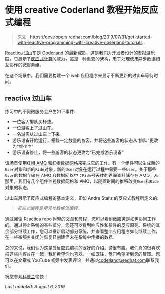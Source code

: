 # 使用 creative Coderland 教程开始反应式编程

> 原文：<https://developers.redhat.com/blog/2019/07/31/get-started-with-reactive-programming-with-creative-coderland-tutorials>

[Reactica 过山车](https://developers.redhat.com/coderland/reactive/)是 [Coderland](https://developers.redhat.com/coderland/) 的最新成员，这是我们为开发者设计的虚拟游乐园。它展示了[反应式计算](http://reactivemanifesto.org)的威力，这是一种重要的架构，用于处理使用异步数据相互协作的微服务组。

在这个场景中，我们需要构建一个 web 应用程序来显示不断更新的过山车等待时间。

## reactiva 过山车

练习中的不同微服务会产生如下事件:

*   一位客人排队买杯垫。
*   一位游客上了过山车。
*   一名游客从过山车上下来。
*   游乐设备开始运行，搭载一定数量的游客，并将这些游客的状态从“排队”更改为“乘坐中”
*   游乐设备停止，将一些游客的状态更改为“已完成游乐设备”

该场景使用[红帽 AMQ](https://developers.redhat.com/products/amq/) 和[红帽数据网格](https://developers.redhat.com/products/datagrid/)来完成它的工作。有一个组件可以生成新的`User`对象和新的`Ride`对象，新的`User`对象在运行过程中需要一些`User`。关于那些`User`的数据存储在 AMQ 和数据网格中；`Ride`号天体的详细资料储存在 AMQ。从那里，我们有几个组件监视数据网格和 AMQ，以随着时间的推移改变`User`和`Ride`对象的状态。

过山车展示了反应式编程的基本定义，正如 Andre Staltz 的反应式教程所定义的:

> *反应式编程是用异步数据流编程。*

通过阅读 Reactica repo 附带的文章和教程，您可以看到微服务是如何协同工作的。通过停止系统的某些部分，您还可以看到响应性和弹性的反应原则。系统的其余部分继续工作，您可以重新启动部分系统，并查看整个应用程序如何继续工作，在一些微服务关闭时恢复已创建但未在系统中传播的数据。

总的来说，我们认为这是对反应式编程的很好的介绍。这很有趣。我们真的很喜欢把这些内容放在一起，我们希望你也喜欢。一如既往，我们希望听到您的反馈。您可以在文章或 YouTube 视频中发表评论，并通过[coderland@redhat.com](mailto:coderland@redhat.com)联系我们。

祝您参观[科德兰](https://developers.redhat.com/coderland/)愉快！

*Last updated: August 6, 2019*